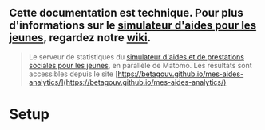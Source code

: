 ## Cette documentation est technique. Pour plus d'informations sur le [simulateur d'aides pour les jeunes](https://mes-aides.1jeune1solution.beta.gouv.fr), regardez notre [wiki](https://github.com/betagouv/aides-jeunes/wiki).

> Le serveur de statistiques du [simulateur d'aides et de prestations sociales pour les jeunes](https://mes-aides.1jeune1solution.beta.gouv.fr), en parallèle de Matomo. Les résultats sont accessibles depuis le site [https://betagouv.github.io/mes-aides-analytics/](https://betagouv.github.io/mes-aides-analytics/)

# Setup
